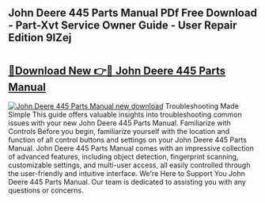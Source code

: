 ## John Deere 445 Parts Manual PDf Free Download - Part-Xvt Service Owner Guide - User Repair Edition 9IZej

# <h2><a href="http://bc28227.oget.top/?id=John+Deere+445+Parts+Manual">🔗Download New 👉🔴 John Deere 445 Parts Manual</a></h2>

[![John Deere 445 Parts Manual new download](https://i.imgur.com/5g1atiW.png)](http://bc28227.oget.top/?id=John+Deere+445+Parts+Manual)
Troubleshooting Made Simple This guide offers valuable insights into troubleshooting common issues with your new John Deere 445 Parts Manual. Familiarize with Controls Before you begin, familiarize yourself with the location and function of all control buttons and settings on your John Deere 445 Parts Manual. John Deere 445 Parts Manual comes with an impressive collection of advanced features, including object detection, fingerprint scanning, customizable settings, and multi-user access, all easily controlled through the user-friendly and intuitive interface. We're Here to Support You John Deere 445 Parts Manual. Our team is dedicated to assisting you with any questions or concerns.
